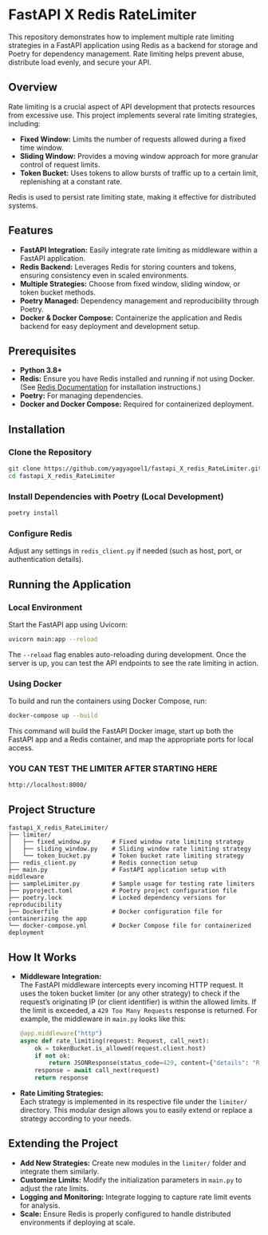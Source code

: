 
# FastAPI X Redis RateLimiter

This repository demonstrates how to implement multiple rate limiting strategies in a FastAPI application using Redis as a backend for storage and Poetry for dependency management. Rate limiting helps prevent abuse, distribute load evenly, and secure your API.

## Overview

Rate limiting is a crucial aspect of API development that protects resources from excessive use. This project implements several rate limiting strategies, including:

- **Fixed Window:** Limits the number of requests allowed during a fixed time window.
- **Sliding Window:** Provides a moving window approach for more granular control of request limits.
- **Token Bucket:** Uses tokens to allow bursts of traffic up to a certain limit, replenishing at a constant rate.

Redis is used to persist rate limiting state, making it effective for distributed systems.

## Features

- **FastAPI Integration:** Easily integrate rate limiting as middleware within a FastAPI application.
- **Redis Backend:** Leverages Redis for storing counters and tokens, ensuring consistency even in scaled environments.
- **Multiple Strategies:** Choose from fixed window, sliding window, or token bucket methods.
- **Poetry Managed:** Dependency management and reproducibility through Poetry.
- **Docker & Docker Compose:** Containerize the application and Redis backend for easy deployment and development setup.

## Prerequisites

- **Python 3.8+**  
- **Redis:** Ensure you have Redis installed and running if not using Docker. (See [Redis Documentation](https://redis.io/) for installation instructions.)
- **Poetry:** For managing dependencies.
- **Docker and Docker Compose:** Required for containerized deployment.

## Installation

### Clone the Repository

```bash
git clone https://github.com/yagyagoel1/fastapi_X_redis_RateLimiter.git
cd fastapi_X_redis_RateLimiter
```

### Install Dependencies with Poetry (Local Development)

```bash
poetry install
```

### Configure Redis

Adjust any settings in `redis_client.py` if needed (such as host, port, or authentication details).

## Running the Application

### Local Environment

Start the FastAPI app using Uvicorn:

```bash
uvicorn main:app --reload
```

The `--reload` flag enables auto-reloading during development. Once the server is up, you can test the API endpoints to see the rate limiting in action.

### Using Docker

To build and run the containers using Docker Compose, run:

```bash
docker-compose up --build
```

This command will build the FastAPI Docker image, start up both the FastAPI app and a Redis container, and map the appropriate ports for local access.

### YOU CAN TEST THE LIMITER AFTER STARTING HERE
```
http://localhost:8000/
```

## Project Structure

```
fastapi_X_redis_RateLimiter/
├── limiter/
│   ├── fixed_window.py      # Fixed window rate limiting strategy
│   ├── sliding_window.py    # Sliding window rate limiting strategy
│   └── token_bucket.py      # Token bucket rate limiting strategy
├── redis_client.py          # Redis connection setup
├── main.py                  # FastAPI application setup with middleware
├── sampleLimiter.py         # Sample usage for testing rate limiters
├── pyproject.toml           # Poetry project configuration file
├── poetry.lock              # Locked dependency versions for reproducibility
├── Dockerfile               # Docker configuration file for containerizing the app
└── docker-compose.yml       # Docker Compose file for containerized deployment
```

## How It Works

- **Middleware Integration:**  
  The FastAPI middleware intercepts every incoming HTTP request. It uses the token bucket limiter (or any other strategy) to check if the request’s originating IP (or client identifier) is within the allowed limits. If the limit is exceeded, a `429 Too Many Requests` response is returned. For example, the middleware in `main.py` looks like this:

  ```python
  @app.middleware("http")
  async def rate_limiting(request: Request, call_next):
      ok = tokenBucket.is_allowed(request.client.host)
      if not ok:
          return JSONResponse(status_code=429, content={"details": "Rate Limit Exceeded"})
      response = await call_next(request)
      return response
  ```

- **Rate Limiting Strategies:**  
  Each strategy is implemented in its respective file under the `limiter/` directory. This modular design allows you to easily extend or replace a strategy according to your needs.

## Extending the Project

- **Add New Strategies:** Create new modules in the `limiter/` folder and integrate them similarly.
- **Customize Limits:** Modify the initialization parameters in `main.py` to adjust the rate limits.
- **Logging and Monitoring:** Integrate logging to capture rate limit events for analysis.
- **Scale:** Ensure Redis is properly configured to handle distributed environments if deploying at scale.
